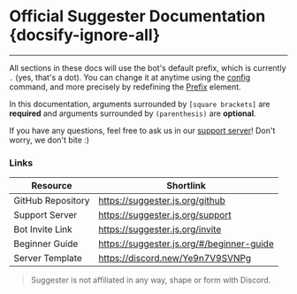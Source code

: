 # Official Suggester Documentation {docsify-ignore-all}
---

All sections in these docs will use the bot's default prefix, which is currently `.` (yes, that's a dot). You can change it at anytime using the [config](/config/configuration.md) command, and more precisely by redefining the [Prefix](/config/prefix.md) element.

In this documentation, arguments surrounded by `[square brackets]` are __required__ and arguments surrounded by `(parenthesis)` are __optional__.

If you have any questions, feel free to ask us in our [support server](https://suggester.js.org/support)! Don't worry, we don't bite :)

### Links
| Resource                           | Shortlink                                         |
|------------------------------------|----------------------------------------------|
| GitHub Repository                  | https://suggester.js.org/github              |
| Support Server                     | https://suggester.js.org/support             |
| Bot Invite Link                    | https://suggester.js.org/invite              |
| Beginner Guide                     | https://suggester.js.org/#/beginner-guide    |
| Server Template                    | https://discord.new/Ye9n7V9SVNPg             |

> Suggester is not affiliated in any way, shape or form with Discord.
